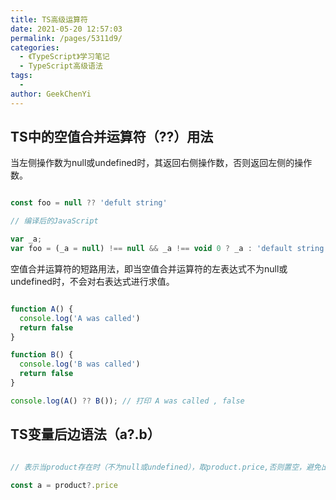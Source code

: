 ```yaml
---
title: TS高级运算符
date: 2021-05-20 12:57:03
permalink: /pages/5311d9/
categories:
  - 《TypeScript》学习笔记
  - TypeScript高级语法
tags:
  - 
author: GeekChenYi
---
```


## TS中的空值合并运算符（??）用法

当左侧操作数为null或undefined时，其返回右侧操作数，否则返回左侧的操作数。

```typescript

const foo = null ?? 'defult string'

// 编译后的JavaScript

var _a;
var foo = (_a = null) !== null && _a !== void 0 ? _a : 'default string'

```

空值合并运算符的短路用法，即当空值合并运算符的左表达式不为null或undefined时，不会对右表达式进行求值。

```typescript

function A() {
  console.log('A was called')
  return false
}

function B() {
  console.log('B was called')
  return false
}

console.log(A() ?? B()); // 打印 A was called , false
```

## TS变量后边语法（a?.b）

```typescript

// 表示当product存在时（不为null或undefined），取product.price,否则置空，避免出现a未复制时直接报错。

const a = product?.price

```

